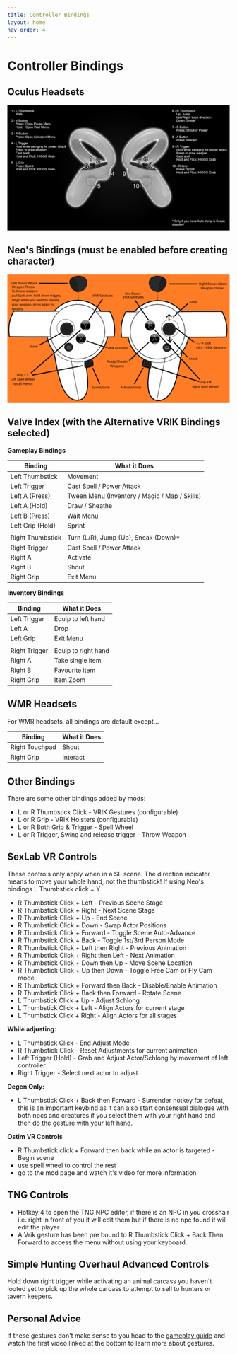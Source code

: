 ```yaml
---
title: Controller Bindings
layout: home
nav_order: 4
---
```


# Controller Bindings

## Oculus Headsets

![Controller Bindings](/assets/images/ControllerBindings.png)

## Neo's Bindings (must be enabled before creating character)

![Neo's Bindings](/assets/images/Neo%20Controls.png)

## Valve Index (with the Alternative VRIK Bindings selected)

**Gameplay Bindings**

| **Binding**      | **What it Does**                              |
|------------------|-----------------------------------------------|
| Left Thumbstick  | Movement                                      |
| Left Trigger     | Cast Spell / Power Attack                     |
| Left A (Press)   | Tween Menu (Inventory / Magic / Map / Skills) |
| Left A (Hold)    | Draw / Sheathe                                |
| Left B (Press)   | Wait Menu                                     |
| Left Grip (Hold) | Sprint                                        |
|                  |                                               |
| Right Thumbstick | Turn (L/R), Jump (Up), Sneak (Down)*          |
| Right Trigger    | Cast Spell / Power Attack                     |
| Right A          | Activate                                      |
| Right B          | Shout                                         |
| Right Grip       | Exit Menu                                     |

**Inventory Bindings**

| **Binding**   | **What it Does**    |
|---------------|---------------------|
| Left Trigger  | Equip to left hand  |
| Left A        | Drop                |
| Left Grip     | Exit Menu           |
|               |                     |
| Right Trigger | Equip to right hand |
| Right A       | Take single item    |
| Right B       | Favourite item      |
| Right Grip    | Item Zoom           |

## WMR Headsets
For WMR headsets, all bindings are default except...

| **Binding**    | **What it Does**    |
|----------------|---------------------|
| Right Touchpad | Shout               |
| Right Grip     | Interact            |

## Other Bindings
There are some other bindings added by mods:

* L or R Thumbstick Click - VRIK Gestures (configurable)
* L or R Grip - VRIK Holsters (configurable)
* L or R Both Grip & Trigger - Spell Wheel
* L or R Trigger, Swing and release trigger - Throw Weapon

## SexLab VR Controls

These controls only apply when in a SL scene. The direction indicator means to move your whole hand, not the thumbstick!
If using Neo's bindings L Thumbstick click = Y

* R Thumbstick Click + Left - Previous Scene Stage
* R Thumbstick Click + Right - Next Scene Stage
* R Thumbstick Click + Up - End Scene
* R Thumbstick Click + Down - Swap Actor Positions
* R Thumbstick Click + Forward - Toggle Scene Auto-Advance
* R Thumbstick Click + Back - Toggle 1st/3rd Person Mode
* R Thumbstick Click + Left then Right - Previous Animation
* R Thumbstick Click + Right then Left - Next Animation
* R Thumbstick Click + Down then Up - Move Scene Location
* R Thumbstick Click + Up then Down - Toggle Free Cam or Fly Cam mode
* R Thumbstick Click + Forward then Back - Disable/Enable Animation
* R Thumbstick Click + Back then Forward - Rotate Scene
* L Thumbstick Click + Up - Adjust Schlong
* L Thumbstick Click + Left - Align Actors for current stage
* L Thumbstick Click + Right - Align Actors for all stages

**While adjusting:**

* L Thumbstick Click - End Adjust Mode
* R Thumbstick Click - Reset Adjustments for current animation
* Left Trigger (Hold) - Grab and Adjust Actor/Schlong by movement of left controller 
* Right Trigger - Select next actor to adjust

**Degen Only:**

* L Thumbstick Click + Back then Forward - Surrender hotkey for defeat, this is an important keybind as it can also start consensual dialogue with both npcs and creatures if you select them with your right hand and then do the gesture with your left hand.

**Ostim VR Controls**
* R Thumbstick click + Forward then back while an actor is targeted - Begin scene
* use spell wheel to control the rest
* go to the mod page and watch it's video for more information

## TNG Controls
* Hotkey 4 to open the TNG NPC editor, if there is an NPC in you crosshair i.e. right in front of you it will edit them but if there is no npc found it will edit the player.
* A Vrik gesture has been pre bound to R Thumbstick Click + Back Then Forward to access the menu without using your keyboard.

## Simple Hunting Overhaul Advanced Controls
Hold down right trigger while activating an animal carcass you haven't looted yet to pick up the whole carcass to attempt to sell to hunters or tavern keepers.

## Personal Advice
If these gestures don't make sense to you head to the [gameplay guide](/Docs/Gameplay%20Guide.html) and watch the first video linked at the bottom to learn more about gestures.